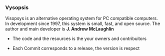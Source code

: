 ### Vysopsis

Visopsys is an alternative operating system for PC compatible computers. In development since 1997, this system is small, fast, and open source.
The author and main developer is **J. Andrew McLaughlin**


* The code and the resources is the your owners and contribuitors

* Each Commit corresponds to a release, the version is respect


